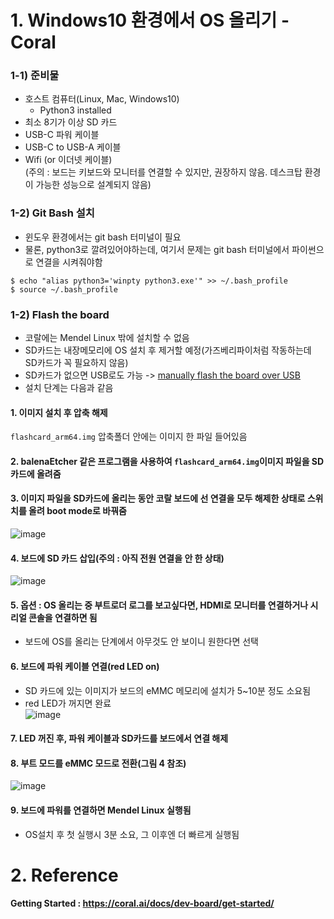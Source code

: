 # 1. Windows10 환경에서 OS 올리기 - Coral  

### 1-1) 준비물  
- 호스트 컴퓨터(Linux, Mac, Windows10)  
  - Python3 installed  
- 최소 8기가 이상 SD 카드  
- USB-C 파워 케이블  
- USB-C to USB-A 케이블  
- Wifi (or 이더넷 케이블)  
(주의 : 보드는 키보드와 모니터를 연결할 수 있지만, 권장하지 않음. 데스크탑 환경이 가능한 성능으로 설계되지 않음)  

### 1-2) Git Bash 설치  
- 윈도우 환경에서는 git bash 터미널이 필요  
- 물론, python3로 깔려있어야하는데, 여기서 문제는 git bash 터미널에서 파이썬으로 연결을 시켜줘야함  

```$ echo "alias python3='winpty python3.exe'" >> ~/.bash_profile```  
```$ source ~/.bash_profile```  

### 1-2) Flash the board  
- 코랄에는 Mendel Linux 밖에 설치할 수 없음  
- SD카드는 내장메모리에 OS 설치 후 제거할 예정(가즈베리파이처럼 작동하는데 SD카드가 꼭 필요하지 않음)  
- SD카드가 없으면 USB로도 가능 -> [manually flash the board over USB](https://coral.ai/docs/dev-board/reflash/#flash-a-new-board)  
- 설치 단계는 다음과 같음
 #### 1. 이미지 설치 후 압축 해제  
  ```flashcard_arm64.img``` 압축폴더 안에는 이미지 한 파일 들어있음  
 #### 2. balenaEtcher 같은 프로그램을 사용하여 ```flashcard_arm64.img```이미지 파일을 SD카드에 올려줌  
 #### 3. 이미지 파일을 SD카드에 올리는 동안 코랄 보드에 선 연결을 모두 해제한 상태로 스위치를 올려 boot mode로 바꿔줌  
![image](https://user-images.githubusercontent.com/35215836/135013583-89492e0c-2c30-4599-af67-e4c6f94e8cbc.png)  
   #### 4. 보드에 SD 카드 삽입(주의 : 아직 전원 연결을 안 한 상태)  
![image](https://user-images.githubusercontent.com/35215836/135022309-96bfcd98-2b32-4254-b63e-7fa10302aea4.png)  
   #### 5. 옵션 : OS 올리는 중 부트로더 로그를 보고싶다면, HDMI로 모니터를 연결하거나 시리얼 콘솔을 연결하면 됨  
   - 보드에 OS를 올리는 단계에서 아무것도 안 보이니 원한다면 선택  
   #### 6. 보드에 파워 케이블 연결(red LED on)  
   - SD 카드에 있는 이미지가 보드의 eMMC 메모리에 설치가 5~10분 정도 소요됨  
   - red LED가 꺼지면 완료  
 ![image](https://user-images.githubusercontent.com/35215836/135023176-bc9a0e85-39dc-42e6-85cc-68ff9e4134dd.png)  
   #### 7. LED 꺼진 후, 파워 케이블과 SD카드를 보드에서 연결 해제  
   #### 8. 부트 모드를 eMMC 모드로 전환(그림 4 참조)  
 ![image](https://user-images.githubusercontent.com/35215836/135023375-a1a12488-595c-445a-94e9-c0b8802d3a63.png)
   #### 9. 보드에 파워를 연결하면 Mendel Linux 실행됨  
   - OS설치 후 첫 실행시 3분 소요, 그 이후엔 더 빠르게 실행됨  


# 2. Reference

#### Getting Started : https://coral.ai/docs/dev-board/get-started/
